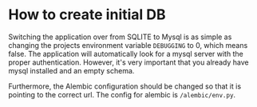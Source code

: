 # How to create initial DB

Switching the application over from SQLITE to Mysql is as simple as changing the projects environment variable `DEBUGGING` to 0, which means false. The application will automatically look for a mysql server with the proper authentication. However, it's very important that you already have mysql installed and an empty schema.

Furthermore, the Alembic configuration should be changed so that it is pointing to the correct url. The config for alembic is `/alembic/env.py`. 